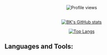 <div align="center">
  
  <div>
    <img src="https://gpvc.arturio.dev/bkleck" alt="Profile views"/>
  </div>
  
  <br />
  
  [![BK's GitHub stats](https://github-readme-stats.vercel.app/api?username=bkleck&count_private=true&show_icons=true&theme=noctis_minimus&title_color=000000&text_color=000000&icon_color=000000&bg_color=45,b3b3b3,ffffff&border_color=000000)](https://github.com/anuraghazra/github-readme-stats)
  
  [![Top Langs](https://github-readme-stats.vercel.app/api/top-langs/?username=bkleck&langs_count=10&layout=compact&theme=noctis_minimus&title_color=000000&text_color=000000&icon_color=000000&bg_color=45,b3b3b3,ffffff&border_color=000000)](https://github.com/anuraghazra/github-readme-stats)
  
</div>

## Languages and Tools:
